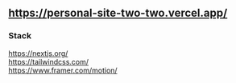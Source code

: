 ## https://personal-site-two-two.vercel.app/

### Stack
https://nextjs.org/  
https://tailwindcss.com/  
https://www.framer.com/motion/
